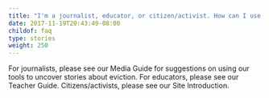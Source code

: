 ```yaml
---
title: "I'm a journalist, educator, or citizen/activist. How can I use your tools to find stories in the data, and educate people about eviction?"
date: 2017-11-19T20:43:49-08:00
childof: faq
type: stories
weight: 250
---
```

For journalists, please see our Media Guide for suggestions on using our tools to uncover stories about eviction. For educators, please see our Teacher Guide. Citizens/activists, please see our Site Introduction.